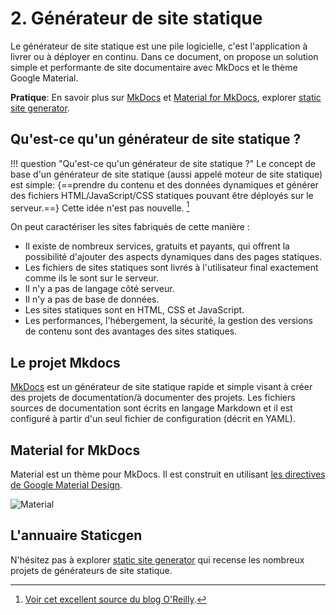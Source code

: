 # 2. Générateur de site statique

Le générateur de site statique est une pile logicielle, c'est l'application à livrer ou à déployer en continu. Dans ce document, on propose un solution simple et performante de site documentaire avec MkDocs et le thème Google Material.

**Pratique**: En savoir plus sur [MkDocs](http://www.mkdocs.org/) et [Material for MkDocs](http://squidfunk.github.io/mkdocs-material/), explorer [static site generator](https://www.staticgen.com/).

## Qu'est-ce qu'un générateur de site statique ?

!!! question "Qu'est-ce qu'un générateur de site statique ?"
    Le concept de base d'un générateur de site statique (aussi appelé moteur de site statique) est simple: {==prendre du contenu et des données dynamiques et générer des fichiers HTML/JavaScript/CSS statiques pouvant être déployés sur le serveur.==} Cette idée n'est pas nouvelle. [^static-site-generators]

[^static-site-generators]: [Voir cet excellent source  du blog O'Reilly](https://www.oreilly.com/ideas/static-site-generators).

On peut caractériser les sites fabriqués de cette manière :

* Il existe de nombreux services, gratuits et payants, qui offrent la possibilité d'ajouter des aspects dynamiques dans des pages statiques.
* Les fichiers de sites statiques sont livrés à l'utilisateur final exactement comme ils le sont sur le serveur.
* Il n'y a pas de langage côté serveur.
* Il n'y a pas de base de données.
* Les sites statiques sont en HTML, CSS et JavaScript.
* Les performances, l'hébergement, la sécurité, la gestion des versions de contenu sont des avantages des sites statiques.

## Le projet Mkdocs

[MkDocs](http://www.mkdocs.org/) est un générateur de site statique rapide et simple visant à créer des projets de documentation/à documenter des projets. Les fichiers sources de documentation sont écrits en langage Markdown et il est configuré à partir d'un seul fichier de configuration (décrit en YAML).

## Material for MkDocs

Material est un thème pour MkDocs. Il est construit en utilisant [les directives de Google Material Design](https://material.io/guidelines/material-design/).

![Material](http://squidfunk.github.io/mkdocs-material/images/material.png)

## L'annuaire Staticgen

N'hésitez pas à explorer [static site generator](https://www.staticgen.com/) qui recense les nombreux projets de générateurs de site statique.
